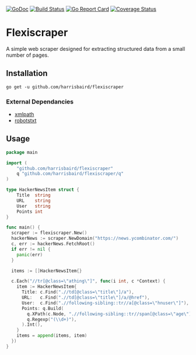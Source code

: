 [![GoDoc](https://godoc.org/github.com/harrisbaird/flexiscraper?status.svg)](https://godoc.org/github.com/harrisbaird/flexiscraper)
[![Build Status](https://travis-ci.org/harrisbaird/flexiscraper.svg?branch=master)](https://travis-ci.org/harrisbaird/flexiscraper)
[![Go Report Card](https://goreportcard.com/badge/github.com/harrisbaird/flexiscraper)](https://goreportcard.com/report/github.com/harrisbaird/flexiscraper)
[![Coverage Status](https://coveralls.io/repos/github/harrisbaird/flexiscraper/badge.svg?branch=master)](https://coveralls.io/github/harrisbaird/flexiscraper?branch=master)

# Flexiscraper

A simple web scraper designed for extracting structured data from a small number of pages.

## Installation

```
go get -u github.com/harrisbaird/flexiscraper
```

### External Dependancies
* [xmlpath](http://gopkg.in/xmlpath.v2)
* [robotstxt](github.com/temoto/robotstxt)

## Usage

```Go
package main

import (
	"github.com/harrisbaird/flexiscraper"
	q "github.com/harrisbaird/flexiscraper/q"
)

type HackerNewsItem struct {
	Title  string
	URL    string
	User   string
	Points int
}

func main() {
  scraper := flexiscraper.New()
  hackerNews := scraper.NewDomain("https://news.ycombinator.com/")
  c, err := hackerNews.FetchRoot()
  if err != nil {
    panic(err)
  }

  items := []HackerNewsItem{}

  c.Each("//tr[@class=\"athing\"]", func(i int, c *Context) {
    item := HackerNewsItem{
      Title: c.Find(".//td[@class=\"title\"]/a"),
      URL:   c.Find(".//td[@class=\"title\"]/a/@href"),
      User:  c.Find(".//following-sibling::tr//a[@class=\"hnuser\"]"),
      Points: q.Build(
        q.XPath(c.Node, ".//following-sibling::tr//span[@class=\"age\"]"),
        q.Regexp("(\\d+)"),
      ).Int(),
    }
    items = append(items, item)
  })
}
```
